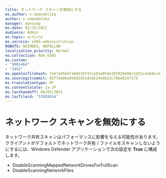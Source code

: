 ```yaml
---
title: ネットワーク スキャンを無効にする
ms.author: v-smandalika
author: v-smandalika
manager: dansimp
ms.date: 02/25/2021
audience: Admin
ms.topic: article
ms.service: o365-administration
ROBOTS: NOINDEX, NOFOLLOW
localization_priority: Normal
ms.collection: Adm_O365
ms.custom:
- "9001464"
- "3492"
ms.openlocfilehash: 7e67a45b6f4d4b18f47ce55a0fde20f826498c5d25c4a6dec4311d8fe4c3735f
ms.sourcegitcommit: b5f7da89a650d2915dc652449623c78be6247175
ms.translationtype: MT
ms.contentlocale: ja-JP
ms.lasthandoff: 08/05/2021
ms.locfileid: "53928554"
---
```

# <a name="disable-network-scan"></a>ネットワーク スキャンを無効にする

ネットワーク共有スキャンはパフォーマンスに影響を与える可能性があります。  クライアントがデフォルトでネットワーク共有 / ファイルをスキャンしないようにするには、Windows Defender アプリケーションで次の設定を **True** に構成します。

- DisableScanningMappedNetworkDrivesForFullScan
- DisableScanningNetworkFiles